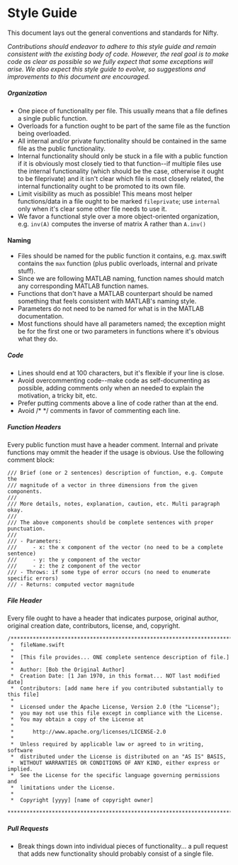 # Style Guide

This document lays out the general conventions and standards for Nifty. 

*Contributions should endeavor to adhere to this style guide and remain consistent with the existing body of code. However, the real goal is to make code as clear as possible so we fully expect that some exceptions will arise. We also expect this style guide to evolve, so suggestions and improvements to this document are encouraged.*

##### Organization

- One piece of functionality per file. This usually means that a file defines a single public function.
- Overloads for a function ought to be part of the same file as the function being overloaded.
- All internal and/or private functionality should be contained in the same file as the public functionality.
- Internal functionality should only be stuck in a file with a public function if it is obviously most closely tied to that function--if multiple files use the internal functionality (which should be the case, otherwise it ought to be fileprivate) and it isn't clear which file is most closely related, the internal functionality ought to be promoted to its own file.
- Limit visibility as much as possible! This means most helper functions/data in a file ought to be marked `fileprivate`; use `internal` only when it's clear some other file needs to use it.
- We favor a functional style over a more object-oriented organization, e.g. `inv(A)` computes the inverse of matrix A rather than `A.inv()`

#### Naming

- Files should be named for the public function it contains, e.g. max.swift contains 
the `max` function (plus public overloads, internal and private stuff).
- Since we are following MATLAB naming, function names should match any corresponding MATLAB function names.
- Functions that don't have a MATLAB counterpart should be named something that feels consistent with MATLAB's naming style.
- Parameters do not need to be named for what is in the MATLAB documentation.
- Most functions should have all parameters named; the exception might be for the first one or two parameters in functions where it's obvious what they do.

##### Code

- Lines should end at 100 characters, but it's flexible if your line is close.
- Avoid overcommenting code--make code as self-documenting as possible, adding comments only when an needed to explain the motivation, a tricky bit, etc.
- Prefer putting comments above a line of code rather than at the end.
- Avoid /* */ comments in favor of commenting each line.

##### Function Headers

Every public function must have a header comment. Internal and private functions may ommit the header if the usage is obvious. Use the following comment block:

```
/// Brief (one or 2 sentences) description of function, e.g. Compute the 
/// magnitude of a vector in three dimensions from the given components.
///
/// More details, notes, explanation, caution, etc. Multi paragraph okay.
///
/// The above components should be complete sentences with proper punctuation.
///
/// - Parameters:
///     - x: the x component of the vector (no need to be a complete sentence)
///     - y: the y component of the vector 
///     - z: the z component of the vector 
/// - Throws: if some type of error occurs (no need to enumerate specific errors)
/// - Returns: computed vector magnitude
```

##### File Header

Every file ought to have a header that indicates purpose, original author,
original creation date, contributors, license, and, copyright. 

```
/*******************************************************************************
 *  fileName.swift
 *
 *  [This file provides... ONE complete sentence description of file.]
 *
 *  Author: [Bob the Original Author]
 *  Creation Date: [1 Jan 1970, in this format... NOT last modified date]
 *  Contributors: [add name here if you contributed substantially to this file]
 *
 *  Licensed under the Apache License, Version 2.0 (the "License");
 *  you may not use this file except in compliance with the License.
 *  You may obtain a copy of the License at
 *
 *      http://www.apache.org/licenses/LICENSE-2.0
 *
 *  Unless required by applicable law or agreed to in writing, software
 *  distributed under the License is distributed on an "AS IS" BASIS,
 *  WITHOUT WARRANTIES OR CONDITIONS OF ANY KIND, either express or implied.
 *  See the License for the specific language governing permissions and
 *  limitations under the License.
 *
 *  Copyright [yyyy] [name of copyright owner]
 ******************************************************************************/
```

##### Pull Requests

- Break things down into individual pieces of functionality... a pull request that adds new functionality should probably consist of a single file.